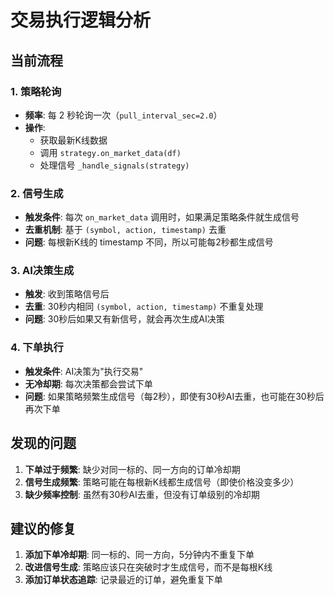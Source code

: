 # 交易执行逻辑分析

## 当前流程

### 1. 策略轮询
- **频率**: 每 2 秒轮询一次（`pull_interval_sec=2.0`）
- **操作**: 
  - 获取最新K线数据
  - 调用 `strategy.on_market_data(df)`
  - 处理信号 `_handle_signals(strategy)`

### 2. 信号生成
- **触发条件**: 每次 `on_market_data` 调用时，如果满足策略条件就生成信号
- **去重机制**: 基于 `(symbol, action, timestamp)` 去重
- **问题**: 每根新K线的 timestamp 不同，所以可能每2秒都生成信号

### 3. AI决策生成
- **触发**: 收到策略信号后
- **去重**: 30秒内相同 `(symbol, action, timestamp)` 不重复处理
- **问题**: 30秒后如果又有新信号，就会再次生成AI决策

### 4. 下单执行
- **触发条件**: AI决策为"执行交易"
- **无冷却期**: 每次决策都会尝试下单
- **问题**: 如果策略频繁生成信号（每2秒），即使有30秒AI去重，也可能在30秒后再次下单

## 发现的问题

1. **下单过于频繁**: 缺少对同一标的、同一方向的订单冷却期
2. **信号生成频繁**: 策略可能在每根新K线都生成信号（即使价格没变多少）
3. **缺少频率控制**: 虽然有30秒AI去重，但没有订单级别的冷却期

## 建议的修复

1. **添加下单冷却期**: 同一标的、同一方向，5分钟内不重复下单
2. **改进信号生成**: 策略应该只在突破时才生成信号，而不是每根K线
3. **添加订单状态追踪**: 记录最近的订单，避免重复下单


